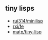 ## tiny lisps

* [rui314/minilisp](https://github.com/rui314/minilisp)
* [rxi/fe](https://github.com/rxi/fe)
* [matp/tiny-lisp](https://github.com/matp/tiny-lisp)
